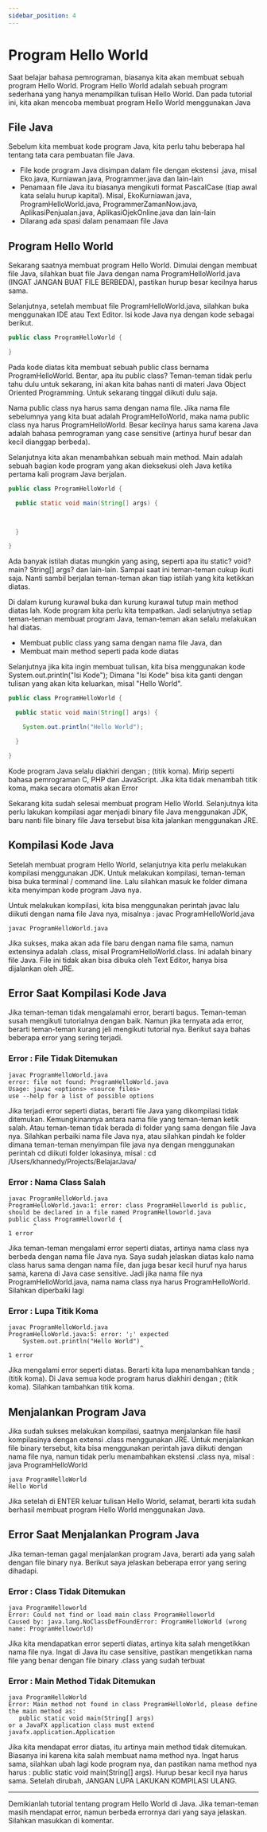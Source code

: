 ```yaml
---
sidebar_position: 4
---
```


# Program Hello World

Saat belajar bahasa pemrograman, biasanya kita akan membuat sebuah program Hello World. Program Hello World adalah
sebuah program sederhana yang hanya menampilkan tulisan Hello World. Dan pada tutorial ini, kita akan mencoba membuat
program Hello World menggunakan Java

## File Java

Sebelum kita membuat kode program Java, kita perlu tahu beberapa hal tentang tata cara pembuatan file Java.

- File kode program Java disimpan dalam file dengan ekstensi .java, misal Eko.java, Kurniawan.java, Programmer.java dan
  lain-lain
- Penamaan file Java itu biasanya mengikuti format PascalCase (tiap awal kata selalu hurup kapital). Misal,
  EkoKurniawan.java, ProgramHelloWorld.java, ProgrammerZamanNow.java, AplikasiPenjualan.java, AplikasiOjekOnline.java
  dan lain-lain
- Dilarang ada spasi dalam penamaan file Java

## Program Hello World

Sekarang saatnya membuat program Hello World. Dimulai dengan membuat file Java, silahkan buat file Java dengan nama
ProgramHelloWorld.java (INGAT JANGAN BUAT FILE BERBEDA), pastikan hurup besar kecilnya harus sama.

Selanjutnya, setelah membuat file ProgramHelloWorld.java, silahkan buka menggunakan IDE atau Text Editor. Isi kode Java
nya dengan kode sebagai berikut.

```java title="ProgramHelloWorld.java"
public class ProgramHelloWorld {

}
```

Pada kode diatas kita membuat sebuah public class bernama ProgramHelloWorld. Bentar, apa itu public class? Teman-teman
tidak perlu tahu dulu untuk sekarang, ini akan kita bahas nanti di materi Java Object Oriented Programming. Untuk
sekarang tinggal diikuti dulu saja.

Nama public class nya harus sama dengan nama file. Jika nama file sebelumnya yang kita buat adalah ProgramHelloWorld,
maka nama public class nya harus ProgramHelloWorld. Besar kecilnya harus sama karena Java adalah bahasa pemrograman yang
case sensitive (artinya huruf besar dan kecil dianggap berbeda).

Selanjutnya kita akan menambahkan sebuah main method. Main adalah sebuah bagian kode program yang akan dieksekusi oleh
Java ketika pertama kali program Java berjalan.

```java title="ProgramHelloWorld.java"
public class ProgramHelloWorld {

  public static void main(String[] args) {

    

  }

}
```

Ada banyak istilah diatas mungkin yang asing, seperti apa itu static? void? main? String[] args? dan lain-lain. Sampai
saat ini teman-teman cukup ikuti saja. Nanti sambil berjalan teman-teman akan tiap istilah yang kita ketikkan diatas.

Di dalam kurung kurawal buka dan kurung kurawal tutup main method diatas lah. Kode program kita perlu kita tempatkan.
Jadi selanjutnya setiap teman-teman membuat program Java, teman-teman akan selalu melakukan hal diatas.

- Membuat public class yang sama dengan nama file Java, dan
- Membuat main method seperti pada kode diatas

Selanjutnya jika kita ingin membuat tulisan, kita bisa menggunakan kode System.out.println("Isi Kode"); Dimana "Isi
Kode" bisa kita ganti dengan tulisan yang akan kita keluarkan, misal "Hello World".

```java title="ProgramHelloWorld.java"
public class ProgramHelloWorld {

  public static void main(String[] args) {

    System.out.println("Hello World");

  }

}
```

Kode program Java selalu diakhiri dengan ; (titik koma). Mirip seperti bahasa pemrograman C, PHP dan JavaScript. Jika
kita tidak menambah titik koma, maka secara otomatis akan Error

Sekarang kita sudah selesai membuat program Hello World. Selanjutnya kita perlu lakukan kompilasi agar menjadi binary
file Java menggunakan JDK, baru nanti file binary file Java tersebut bisa kita jalankan menggunakan JRE.

## Kompilasi Kode Java

Setelah membuat program Hello World, selanjutnya kita perlu melakukan kompilasi menggunakan JDK. Untuk melakukan
kompilasi, teman-teman bisa buka terminal / command line. Lalu silahkan masuk ke folder dimana kita menyimpan kode
program Java nya.

Untuk melakukan kompilasi, kita bisa menggunakan perintah javac lalu diikuti dengan nama file Java nya, misalnya : javac
ProgramHelloWorld.java

```shell
javac ProgramHelloWorld.java
```

Jika sukses, maka akan ada file baru dengan nama file sama, namun extensinya adalah .class, misal
ProgramHelloWorld.class. Ini adalah binary file Java. File ini tidak akan bisa dibuka oleh Text Editor, hanya bisa
dijalankan oleh JRE.

## Error Saat Kompilasi Kode Java

Jika teman-teman tidak mengalamahi error, berarti bagus. Teman-teman susah mengikuti tutorialnya dengan baik. Namun jika
ternyata ada error, berarti teman-teman kurang jeli mengikuti tutorial nya. Berikut saya bahas beberapa error yang
sering terjadi.

### Error : File Tidak Ditemukan

```shell
javac ProgramHelloWorld.java
error: file not found: ProgramHelloWorld.java
Usage: javac <options> <source files>
use --help for a list of possible options
```

Jika terjadi error seperti diatas, berarti file Java yang dikompilasi tidak ditemukan. Kemungkinannya antara nama file
yang teman-teman ketik salah. Atau teman-teman tidak berada di folder yang sama dengan file Java nya. Silahkan perbaiki
nama file Java nya, atau silahkan pindah ke folder dimana teman-teman menyimpan file java nya dengan menggunakan
perintah cd diikuti folder lokasinya, misal : cd /Users/khannedy/Projects/BelajarJava/

### Error : Nama Class Salah

```shell
javac ProgramHelloWorld.java
ProgramHelloWorld.java:1: error: class ProgramHelloworld is public, should be declared in a file named ProgramHelloworld.java
public class ProgramHelloworld {
       ^
1 error
```

Jika teman-teman mengalami error seperti diatas, artinya nama class nya berbeda dengan nama file Java nya. Saya sudah
jelaskan diatas kalo nama class harus sama dengan nama file, dan juga besar kecil huruf nya harus sama, karena di Java
case sensitive. Jadi jika nama file nya ProgramHelloWorld.java, nama nama class nya harus ProgramHelloWorld. Silahkan
diperbaiki lagi

### Error : Lupa Titik Koma

```shell
javac ProgramHelloWorld.java
ProgramHelloWorld.java:5: error: ';' expected
    System.out.println("Hello World")
                                     ^
1 error
```

Jika mengalami error seperti diatas. Berarti kita lupa menambahkan tanda ; (titik koma). Di Java semua kode program
harus diakhiri dengan ; (titik koma). Silahkan tambahkan titik koma.

## Menjalankan Program Java

Jika sudah sukses melakukan kompilasi, saatnya menjalankan file hasil kompilasinya dengan extensi .class menggunakan
JRE. Untuk menjalankan file binary tersebut, kita bisa menggunakan perintah java diikuti dengan nama file nya, namun
tidak perlu menambahkan ekstensi .class nya, misal : java ProgramHelloWorld

```shell
java ProgramHelloWorld 
Hello World
```

Jika setelah di ENTER keluar tulisan Hello World, selamat, berarti kita sudah berhasil membuat program Hello World
menggunakan Java.

## Error Saat Menjalankan Program Java

Jika teman-teman gagal menjalankan program Java, berarti ada yang salah dengan file binary nya. Berikut saya jelaskan
beberapa error yang sering dihadapi.

### Error : Class Tidak Ditemukan

```shell
java ProgramHelloworld
Error: Could not find or load main class ProgramHelloworld
Caused by: java.lang.NoClassDefFoundError: ProgramHelloWorld (wrong name: ProgramHelloworld)
```

Jika kita mendapatkan error seperti diatas, artinya kita salah mengetikkan nama file nya. Ingat di Java itu case
sensitive, pastikan mengetikkan nama file yang benar dengan file binary .class yang sudah terbuat

### Error : Main Method Tidak Ditemukan

```shell
java ProgramHelloWorld 
Error: Main method not found in class ProgramHelloWorld, please define the main method as:
   public static void main(String[] args)
or a JavaFX application class must extend javafx.application.Application
```

Jika kita mendapat error diatas, itu artinya main method tidak ditemukan. Biasanya ini karena kita salah membuat nama
method nya. Ingat harus sama, silahkan ubah lagi kode program nya, dan pastikan nama method nya harus : public static
void main(String[] args). Hurup besar kecil nya harus sama. Setelah dirubah, JANGAN LUPA LAKUKAN KOMPILASI ULANG.

---

Demikianlah tutorial tentang program Hello World di Java. Jika teman-teman masih mendapat error, namun berbeda errornya
dari yang saya jelaskan. Silahkan masukkan di komentar.

